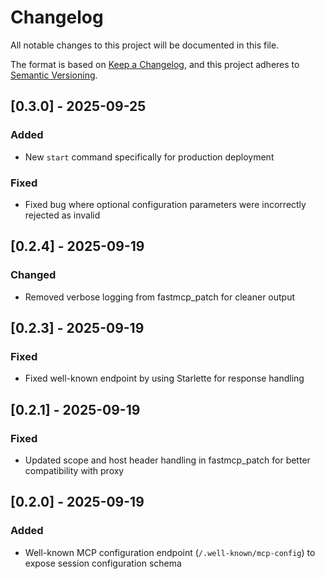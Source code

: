 # Changelog

All notable changes to this project will be documented in this file.

The format is based on [Keep a Changelog](https://keepachangelog.com/en/1.1.0/),
and this project adheres to [Semantic Versioning](https://semver.org/spec/v2.0.0.html).

## [0.3.0] - 2025-09-25

### Added
- New `start` command specifically for production deployment

### Fixed
- Fixed bug where optional configuration parameters were incorrectly rejected as invalid

## [0.2.4] - 2025-09-19

### Changed
- Removed verbose logging from fastmcp_patch for cleaner output

## [0.2.3] - 2025-09-19

### Fixed
- Fixed well-known endpoint by using Starlette for response handling

## [0.2.1] - 2025-09-19

### Fixed
- Updated scope and host header handling in fastmcp_patch for better compatibility with proxy

## [0.2.0] - 2025-09-19

### Added
- Well-known MCP configuration endpoint (`/.well-known/mcp-config`) to expose session configuration schema
